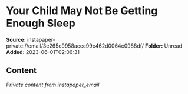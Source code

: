# Your Child May Not Be Getting Enough Sleep

**Source:** instapaper-private://email/3e265c9958acec99c462d0064c0988df/
**Folder:** Unread
**Added:** 2023-06-01T02:06:31




## Content
*Private content from instapaper_email*
